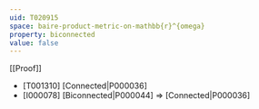 ```yaml
---
uid: T020915
space: baire-product-metric-on-mathbb{r}^{omega}
property: biconnected
value: false
---
```

[[Proof]]

* [T001310] [Connected|P000036]
* [I000078] [Biconnected|P000044] => [Connected|P000036]


